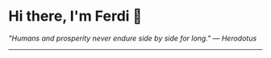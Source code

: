 <h1>Hi there, I'm Ferdi 👋</h1>

<p><em>
  "Humans and prosperity never endure side by side for long." — Herodotus
</em></p>

---
